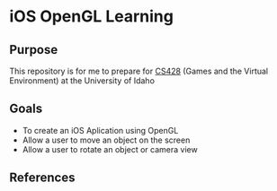 iOS OpenGL Learning
=================

Purpose
-------
This repository is for me to prepare for [CS428](http://www2.cs.uidaho.edu/~jeffery/courses/428/lecture.html) (Games and the Virtual Environment) at the University of Idaho

Goals
-----
- To create an iOS Aplication using OpenGL
- Allow a user to move an object on the screen
- Allow a user to rotate an object or camera view

References
-----------